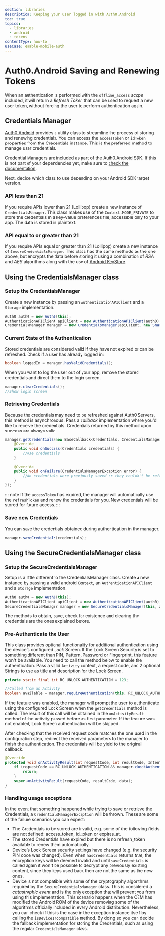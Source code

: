```yaml
---
section: libraries
description: Keeping your user logged in with Auth0.Android
toc: true
topics:
  - libraries
  - android
  - tokens
contentType: how-to
useCase: enable-mobile-auth
---
```

# Auth0.Android Saving and Renewing Tokens

When an authentication is performed with the `offline_access` <dfn data-key="scope">scope</dfn> included, it will return a <dfn data-key="refresh-token">Refresh Token</dfn> that can be used to request a new user token, without forcing the user to perform authentication again.

## Credentials Manager

[Auth0.Android](https://github.com/auth0/Auth0.Android) provides a utility class to streamline the process of storing and renewing credentials. You can access the `accessToken` or `idToken` properties from the [Credentials](https://github.com/auth0/Auth0.Android/blob/master/auth0/src/main/java/com/auth0/android/result/Credentials.java) instance. This is the preferred method to manage user credentials.

Credential Managers are included as part of the Auth0.Android SDK. If this is not part of your dependencies yet, make sure to [check the documentation](/libraries/auth0-android).

Next, decide which class to use depending on your Android SDK target version.

### API less than 21

If you require APIs lower than 21 (Lollipop) create a new instance of `CredentialsManager`. This class makes use of the `Context.MODE_PRIVATE` to store the credentials in a key-value preferences file, accessible only to your app. The data is stored in plaintext.

### API equal to or greater than 21

If you require APIs equal or greater than 21 (Lollipop) create a new instance of `SecureCredentialsManager`. This class has the same methods as the one above, but encrypts the data before storing it using a combination of _RSA_ and _AES_ algorithms along with the use of [Android KeyStore](https://developer.android.com/reference/java/security/KeyStore.html).

## Using the CredentialsManager class

### Setup the CredentialsManager

Create a new instance by passing an `AuthenticationAPIClient` and a `Storage` implementation.

```java
Auth0 auth0 = new Auth0(this);
AuthenticationAPIClient apiClient = new AuthenticationAPIClient(auth0);
CredentialsManager manager = new CredentialsManager(apiClient, new SharedPreferencesStorage(this));
```

### Current State of the Authentication

Stored credentials are considered valid if they have not expired or can be refreshed. Check if a user has already logged in:

```java
boolean loggedIn = manager.hasValidCredentials();
```

When you want to log the user out of your app, remove the stored credentials and direct them to the login screen.

```java
manager.clearCredentials();
//Show login screen
```

### Retrieving Credentials

Because the credentials may need to be refreshed against Auth0 Servers, this method is asynchronous. Pass a <dfn data-key="callback">callback</dfn> implementation where you'd like to receive the credentials. Credentials returned by this method upon success are always valid.

```java
manager.getCredentials(new BaseCallback<Credentials, CredentialsManagerException>() {
    @Override
    public void onSuccess(Credentials credentials) {
        //Use credentials
    }

    @Override
    public void onFailure(CredentialsManagerException error) {
        //No credentials were previously saved or they couldn't be refreshed
    }
});
```

::: note
If the `accessToken` has expired, the manager will automatically use the `refreshToken` and renew the credentials for you. New credentials will be stored for future access.
:::

### Save new Credentials

You can save the credentials obtained during authentication in the manager.

```java
manager.saveCredentials(credentials);
```

## Using the SecureCredentialsManager class

### Setup the SecureCredentialsManager

Setup is a little different to the CredentialsManager class. Create a new instance by passing a valid android `Context`, an `AuthenticationAPIClient` and a `Storage` implementation.

```java
Auth0 auth0 = new Auth0(this);
AuthenticationAPIClient apiClient = new AuthenticationAPIClient(auth0);
SecureCredentialsManager manager = new SecureCredentialsManager(this, apiClient, new SharedPreferencesStorage(this));
```

The methods to obtain, save, check for existence and clearing the credentials are the ones explained before.

### Pre-Authenticate the User

This class provides optional functionality for additional authentication using the device's configured <dfn data-key="lock">Lock</dfn> Screen. If the Lock Screen Security is set to something different than PIN, Pattern, Password or Fingerprint, this feature won't be available. You need to call the method below to enable the authentication. Pass a valid `Activity` context, a request code, and 2 optional Strings to use as title and description for the Lock Screen.

```java
private static final int RC_UNLOCK_AUTHENTICATION = 123;

//Called from an Activity
boolean available = manager.requireAuthentication(this, RC_UNLOCK_AUTHENTICATION, getString(R.string.unlock_authentication_title), getString(R.string.unlock_authentication_description));
```

If the feature was enabled, the manager will prompt the user to authenticate using the configured Lock Screen when the `getCredentials` method is called. The result of this call will be obtained in the `onActivityResult` method of the activity passed before as first parameter. If the feature was not enabled, Lock Screen authentication will be skipped.

After checking that the received request code matches the one used in the configuration step, redirect the received parameters to the manager to finish the authentication. The credentials will be yield to the original callback.

```java
@Override
protected void onActivityResult(int requestCode, int resultCode, Intent data) {
    if (requestCode == RC_UNLOCK_AUTHENTICATION && manager.checkAuthenticationResult(requestCode, resultCode)) {
        return;
    }
    super.onActivityResult(requestCode, resultCode, data);
}
```

### Handling usage exceptions

In the event that something happened while trying to save or retrieve the Credentials, a `CredentialsManagerException` will be thrown. These are some of the failure scenarios you can expect:

- The Credentials to be stored are invalid, e.g. some of the following fields are not defined: access_token, id_token or expires_at.
- The stored Credentials have expired but there is no refresh_token available to renew them automatically.
- Device's Lock Screen security settings have changed (e.g. the security PIN code was changed). Even when `hasCredentials` returns _true_, the encryption keys will be deemed invalid and until `saveCredentials` is called again it won't be possible to decrypt any previously existing content, since they keys used back then are not the same as the new ones.
- Device is not compatible with some of the cryptography algorithms required by the `SecureCredentialsManager` class. This is considered a _catastrophic event_ and is the only exception that will prevent you from using this implementation. This scenario happens when the OEM has modified the Android ROM of the device removing some of the algorithms officially included in every Android distribution. Nevertheless, you can check if this is the case in the exception instance itself by calling the `isDeviceIncompatible` method. By doing so you can decide the fallback implementation for storing the Credentials, such as using the regular `CredentialsManager` class.
